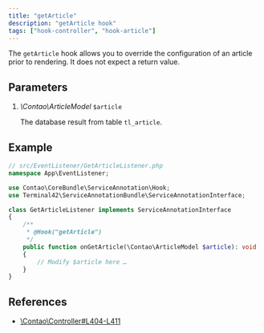 ```yaml
---
title: "getArticle"
description: "getArticle hook"
tags: ["hook-controller", "hook-article"]
---
```


The `getArticle` hook allows you to override the configuration of an article 
prior to rendering. It does not expect a return value.


## Parameters

1. *\Contao\ArticleModel* `$article`

    The database result from table `tl_article`.


## Example

```php
// src/EventListener/GetArticleListener.php
namespace App\EventListener;

use Contao\CoreBundle\ServiceAnnotation\Hook;
use Terminal42\ServiceAnnotationBundle\ServiceAnnotationInterface;

class GetArticleListener implements ServiceAnnotationInterface
{
    /**
     * @Hook("getArticle")
     */
    public function onGetArticle(\Contao\ArticleModel $article): void
    {
        // Modify $article here …
    }
}
```


## References

* [\Contao\Controller#L404-L411](https://github.com/contao/contao/blob/4.7.6/core-bundle/src/Resources/contao/library/Contao/Controller.php#L404-L411)
